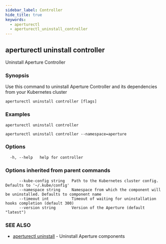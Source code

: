 ```yaml
---
sidebar_label: Controller
hide_title: true
keywords:
  - aperturectl
  - aperturectl_uninstall_controller
---
```


## aperturectl uninstall controller

Uninstall Aperture Controller

### Synopsis

Use this command to uninstall Aperture Controller and its dependencies from your Kubernetes cluster

```
aperturectl uninstall controller [flags]
```

### Examples

```
aperturectl uninstall controller

aperturectl uninstall controller --namespace=aperture
```

### Options

```
  -h, --help   help for controller
```

### Options inherited from parent commands

```
      --kube-config string   Path to the Kubernetes cluster config. Defaults to '~/.kube/config'
      --namespace string     Namespace from which the component will be uninstalled. Defaults to component name
      --timeout int          Timeout of waiting for uninstallation hooks completion (default 300)
      --version string       Version of the Aperture (default "latest")
```

### SEE ALSO

- [aperturectl uninstall](/reference/aperturectl/uninstall/uninstall.md) - Uninstall Aperture components
